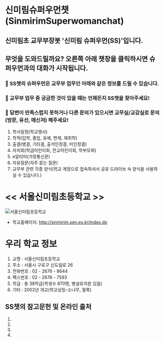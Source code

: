 # 신미림슈퍼우먼챗(SinmirimSuperwomanchat)

## 신미림초 교무부장봇 '**신미림 슈퍼우먼(SS)**'입니다.

## 무엇을 도와드릴까요? 오른쪽 아래 챗창을 클릭하시면 슈퍼우먼과의 대화가 시작됩니다.

### 🎯 SS챗의 슈퍼우먼은 교무부 업무인 아래와 같은 정보를 드릴 수 있습니다. 
### 🎯 교무부 업무 중 궁금한 것이 있을 때는 언제든지 **SS챗**을 찾아주세요!
### 💎 답변이 만족스럽지 못하거나 다른 문의가 있으시면 교무실/교감실로 문의(방문, 유선, 메신저) 해주세요!

1. 학사일정(학교행사)
2. 학적(입학, 졸업, 유예, 면제, 재취학)
3. 출결(병결, 기타결, 출석인정결, 미인정결)
4. 자치회(학급어린이회, 전교어린이회, 학부모회)
5. e알리미(가정통신문)
6. 자유질문(자주 묻는 질문)
7. 교무부 관련 각종 양식(학교 계정으로 접속하셔서 공유 드라이브 속 양식을 사용하실 수 있습니다.)

# << 서울신미림초등학교 >>

![서울신미림초등학교](https://user-images.githubusercontent.com/81283008/118608543-c3cfa280-b7f4-11eb-8098-00584081914d.JPG)
* 학교홈페이지: <http://sinmirim.sen.es.kr/index.do>


# 우리 학교 정보

1. 교명 : 서울신미림초등학교
2. 주소 : 서울시 구로구 신도림로 26
3. 전화번호 : 02 - 2676 - 8644
4. 팩스번호 : 02 - 2676 - 7593
5. 학급 : 총 38학급(학생수 870명, 병설유치원 있음)
6. 기타 : 2002년 개교(학교상징-소나무, 철쭉)


## SS챗의 참고문헌 및 온라인 출처

1. 
2. 
3. 
4. 
